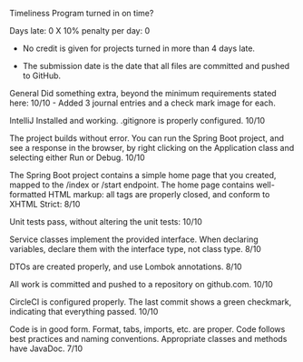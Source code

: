Timeliness
Program turned in on time?

Days late: 0 X 10% penalty per day: 0

* No credit is given for projects turned in more than 4 days late.

* The submission date is the date that all files are committed and pushed to GitHub.

General
Did something extra, beyond the minimum requirements stated here:  10/10 - Added 3 journal entries and a check mark image for each.

IntelliJ Installed and working.  .gitignore is properly configured.  10/10

The project builds without error.  You can run the Spring Boot project, and see a response in the browser, by right clicking on the Application class and selecting either Run or Debug. 10/10

The Spring Boot project contains a simple home page that you created, mapped to the /index or /start endpoint.  The home page contains well-formatted HTML markup: all tags are properly closed, and conform to XHTML Strict:  8/10

Unit tests pass, without altering the unit tests: 10/10

Service classes implement the provided interface.  When declaring variables, declare them with the interface type, not class type.  8/10

DTOs are created properly, and use Lombok annotations.  8/10

All work is committed and pushed to a repository on github.com.    10/10

CircleCI is configured properly.  The last commit shows a green checkmark, indicating that everything passed.  10/10

Code is in good form.  Format, tabs, imports, etc. are proper.  Code follows best practices and naming conventions. Appropriate classes and methods have JavaDoc.  7/10